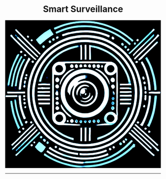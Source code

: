 <h1 align="center">Smart Surveillance</h1>
<p align="center">
  <img src="imgs/logo.png" alt="logo">
</p>

---


